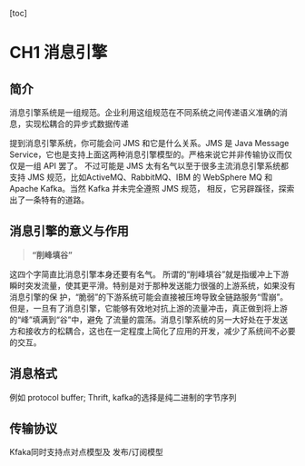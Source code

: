[toc]

# CH1 消息引擎

## 简介
  消息引擎系统是一组规范。企业利用这组规范在不同系统之间传递语义准确的消息，实现松耦合的异步式数据传递

提到消息引擎系统，你可能会问 JMS 和它是什么关系。JMS 是 Java Message Service，它也是支持上面这两种消息引擎模型的。严格来说它并非传输协议而仅仅是一组 API 罢了。
不过可能是 JMS 太有名气以至于很多主流消息引擎系统都支持 JMS 规范，比如ActiveMQ、RabbitMQ、IBM 的 WebSphere MQ 和 Apache Kafka。当然 Kafka 并未完全遵照 JMS 规范，
相反，它另辟蹊径，探索出了一条特有的道路。


## 消息引擎的意义与作用
> **“削峰填谷”**  

这四个字简直比消息引擎本身还要有名气。
所谓的“削峰填谷”就是指缓冲上下游瞬时突发流量，使其更平滑。特别是对于那种发送能力很强的上游系统，如果没有消息引擎的保
护，“脆弱”的下游系统可能会直接被压垮导致全链路服务“雪崩”。但是，一旦有了消息引擎，它能够有效地对抗上游的流量冲击，真正做到将上游的“峰”填满到“谷”中，避免
了流量的震荡。消息引擎系统的另一大好处在于发送方和接收方的松耦合，这也在一定程度上简化了应用的开发，减少了系统间不必要的交互。

## 消息格式
  例如 protocol buffer; Thrift,  kafka的选择是纯二进制的字节序列

## 传输协议
  Kfaka同时支持点对点模型及 发布/订阅模型
